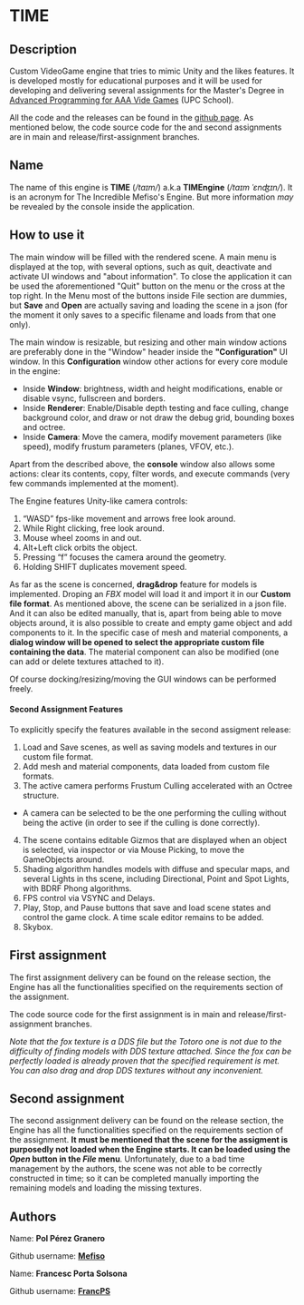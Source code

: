 # TIME
## Description
Custom VideoGame engine that tries to mimic Unity and the likes features. It is developed mostly for educational purposes and it will be used for developing and delivering several assignments for the Master's Degree in [Advanced Programming for AAA Vide Games](https://www.talent.upc.edu/ing/estudis/formacio/curs/201200/master-degree-advanced-programming-aaa-videogames/) (UPC School).

All the code and the releases can be found in the [github page](https://github.com/Mefiso/TIMEngine). As mentioned below, the code source code for the  and second assignments are in main and release/first-assignment branches.

## Name
The name of this engine is **TIME** (_/taɪm/_) a.k.a **TIMEngine** (_/taɪm ˈɛnʤɪn/_). It is an acronym for The Incredible Mefiso's Engine. But more information _may_ be revealed by the console inside the application.

## How to use it
The main window will be filled with the rendered scene. A main menu is displayed at the top, with several options, such as quit, deactivate and activate UI windows and "about information". To close the application it can be used the aforementioned "Quit" button on the menu or the cross at the top right. In the Menu most of the buttons inside File section are dummies, but **Save** and **Open** are actually saving and loading the scene in a json (for the moment it only saves to a specific filename and loads from that one only).

The main window is resizable, but resizing and other main window actions are preferably done in the "Window" header inside the **"Configuration"** UI window.
In this **Configuration** window other actions for every core module in the engine:
- Inside **Window**: brightness, width and height modifications, enable or disable vsync, fullscreen and borders.
- Inside **Renderer**: Enable/Disable depth testing and face culling, change background color, and draw or not draw the debug grid, bounding boxes and octree.
- Inside **Camera**: Move the camera, modify movement parameters (like speed), modify frustum parameters (planes, VFOV, etc.).

Apart from the described above, the **console** window also allows some actions: clear its contents, copy, filter words, and execute commands (very few commands implemented at the moment).

The Engine features Unity-like camera controls:
1. “WASD” fps-like movement and arrows free look around. 
2. While Right clicking, free look around.
3. Mouse wheel zooms in and out.
4. Alt+Left click orbits the object.
5. Pressing “f” focuses the camera around the geometry.
6. Holding SHIFT duplicates movement speed.

As far as the scene is concerned, **drag&drop** feature for models is implemented. Droping an _FBX_ model will load it and import it in our **Custom file format**.
As mentioned above, the scene can be serialized in a json file. And it can also be edited manually, that is, apart from being able to move objects around, it is also possible to create and empty game object and add components to it. In the specific case of mesh and material components, a **dialog window will be opened to select the appropriate custom file containing the data**. The material component can also be modified (one can add or delete textures attached to it).

Of course docking/resizing/moving the GUI windows can be performed freely.

#### Second Assignment Features
To explicitly specify the features available in the second assigment release:

1. Load and Save scenes, as well as saving models and textures in our custom file format.
2. Add mesh and material components, data loaded from custom file formats.
3. The active camera performs Frustum Culling accelerated with an Octree structure.
  - A camera can be selected to be the one performing the culling without being the active (in order to see if the culling is done correctly).
4. The scene contains editable Gizmos that are displayed when an object is selected, via inspector or via Mouse Picking, to move the GameObjects around.
5. Shading algorithm handles models with diffuse and specular maps, and several Lights in ths scene, including Directional, Point and Spot Lights, with BDRF Phong algorithms.
5. FPS control via VSYNC and Delays.
6. Play, Stop, and Pause buttons that save and load scene states and control the game clock. A time scale editor remains to be added.
7. Skybox.

## First assignment
The first assignment delivery can be found on the release section, the Engine has all the functionalities specified on the requirements section of the assignment.

The code source code for the first assignment is in main and release/first-assignment branches.

_Note that the fox texture is a DDS file but the Totoro one is not due to the difficulty of finding models with DDS texture attached. Since the fox can be perfectly loaded is already proven that the specified requirement is met. You can also drag and drop DDS textures without any inconvenient._

## Second assignment
The second assignment delivery can be found on the release section, the Engine has all the functionalities specified on the requirements section of the assignment. **It must be mentioned that the scene for the assigment is purposedly not loaded when the Engine starts. It can be loaded using the _Open_ button in the _File_ menu**. Unfortunately, due to a bad time management by the authors, the scene was not able to be correctly constructed in time; so it can be completed manually importing the remaining models and loading the missing textures.

## Authors
Name: **Pol Pérez Granero**

Github username: [**Mefiso**](https://github.com/Mefiso)

Name: **Francesc Porta Solsona**

Github username: [**FrancPS**](https://github.com/FrancPS)
